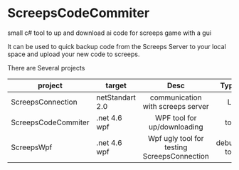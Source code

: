 # ScreepsCodeCommiter

small c# tool to up and download ai code for screeps game with a gui

It can be used to quick backup code from the Screeps Server to your local space and upload your new code to screeps.

There are Several projects




project | target          |Desc           | Type  |
---| --------------- |:-------------:| -----:|
ScreepsConnection| netStandart 2.0 | communication with screeps server|Lib |
ScreepsCodeCommiter| .net 4.6 wpf    |WPF tool for up/downloading    |tool|
ScreepsWpf| .net 4.6 wpf    |Wpf ugly tool for testing ScreepsConnection |debug tool |
